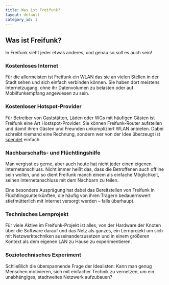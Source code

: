 ```yaml
---
title: Was ist Freifunk?
layout: default
category_id: 1
---
```

## Was ist Freifunk?

In Freifunk sieht jeder etwas anderes, und genau so soll es auch sein!

### Kostenloses Internet

Für die allermeisten ist Freifunk ein WLAN das sie an vielen Stellen in der
Stadt sehen und sich einfach verbinden können. Sie haben dort meistens
Internetzugang, ohne ihr Datenvolumen zu belasten oder auf Mobilfunkempfang
angewiesen zu sein.

### Kostenloser Hotspot-Provider

Für Betreiber von Gaststätten, Läden oder WGs mit häufigen Gästen ist Freifunk
eine Art Hostspot-Provider: Sie können Freifunk-Router aufstellen und damit
ihren Gästen und Freunden unkompliziert WLAN anbieten. Dabei schreibt niemand
eine Rechnung, sondern wer von der Idee überzeugt ist [spendet] einfach.

[spendet]: /unterstuetzen.html#spenden

### Nachbarschafts- und Flüchtlingshilfe

Man vergisst es gerne, aber auch heute hat nicht jeder einen eigenen
Internetanschluss. Nicht immer heißt das, dass die Betroffenen auch offline sein
wollen, und so dient Freifunk manch einem als einfache Möglichkeit, seinen
Internetanschluss mit dem Nachbarn zu teilen.

Eine besondere Ausprägung hat dabei das Bereitstellen von Freifunk in
Flüchtlingsunterkünften, die häufig von ihren Trägern bedauernswert
stiefmütterlich mit Internet versorgt werden – falls überhaupt.

### Technisches Lernprojekt

Für viele Aktive im Freifunk-Projekt ist alles, von der Hardware der Knoten über
die Software darauf und das Netz als ganzes, ein Lernprojekt um sich mit
Netzwerktechniken auseinanderzusetzen und in einem größeren Kontext als dem
eigenen LAN zu Hause zu experimentieren.

### Soziotechnisches Experiment

Schließlich die überspannende Frage der Idealisten: Kann man genug Menschen
motivieren, sich mit einfacher Technik zu vernetzen, um ein unabhängiges,
stadtweites Netzwerk aufzubauen?
